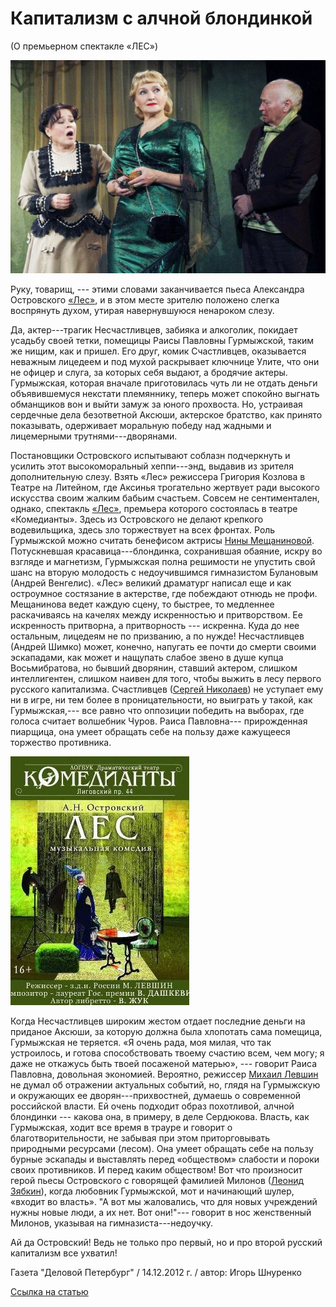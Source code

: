 # Капитализм с алчной блондинкой

(О премьерном спектакле «ЛЕС»)

![](image-01.jpg)

Руку, товарищ, --- этими словами заканчивается пьеса Александра Островского [«Лес»][0], и в этом месте зрителю положено слегка воспрянуть духом, утирая навернувшуюся ненароком слезу.

Да, актер---трагик Несчастливцев, забияка и алкоголик, покидает усадьбу своей тетки, помещицы Раисы Павловны Гурмыжской, таким же нищим, как и пришел. Его друг, комик Счастливцев, оказывается неважным лицедеем и под мухой раскрывает ключнице Улите, что они не офицер и слуга, за которых себя выдают, а бродячие актеры. Гурмыжская, которая вначале приготовилась чуть ли не отдать деньги объявившемуся некстати племяннику, теперь может спокойно выгнать обманщиков вон и выйти замуж за юного прохвоста. Но, устраивая сердечные дела безответной Аксюши, актерское братство, как принято показывать, одерживает моральную победу над жадными и лицемерными трутнями---дворянами.

Постановщики Островского испытывают соблазн подчеркнуть и усилить этот высокоморальный хеппи---энд, выдавив из зрителя дополнительную слезу. Взять «Лес» режиссера Григория Козлова в Театре на Литейном, где Аксинья трогательно жертвует ради высокого искусства своим жалким бабьим счастьем. Совсем не сентиментален, однако, спектакль [«Лес»][0], премьера которого состоялась в театре «Комедианты». Здесь из Островского не делают крепкого водевильщика, здесь зло торжествует на всех фронтах. Роль Гурмыжской можно считать бенефисом актрисы [Нины Мещаниновой][1]. Потускневшая красавица---блондинка, сохранившая обаяние, искру во взгляде и магнетизм, Гурмыжская полна решимости не упустить свой шанс на вторую молодость с недоучившимся гимназистом Булановым (Андрей Венгелис). «Лес» великий драматург написал еще и как остроумное состязание в актерстве, где побеждают отнюдь не профи. Мещанинова ведет каждую сцену, то быстрее, то медленнее раскачиваясь на качелях между искренностью и притворством. Ее искренность притворна, а притворность --- искренна. Куда до нее остальным, лицедеям не по призванию, а по нужде! Несчастливцев (Андрей Шимко) может, конечно, напугать ее почти до смерти своими эскападами, как может и нащупать слабое звено в душе купца Восьмибратова, но бывший дворянин, ставший актером, слишком интеллигентен, слишком наивен для того, чтобы выжить в лесу первого русского капитализма. Счастливцев ([Сергей Николаев][2]) не уступает ему ни в игре, ни тем более в проницательности, но выиграть у такой, как Гурмыжская,--- все равно что оппозиции победить на выборах, где голоса считает волшебник Чуров. Раиса Павловна--- прирожденная пиарщица, она умеет обращать себе на пользу даже кажущееся торжество противника.

[
![](../../performance/les/poster.jpg)
][0]

Когда Несчастливцев широким жестом отдает последние деньги на приданое Аксюши, за которую должна была хлопотать сама помещица, Гурмыжская не теряется. «Я очень рада, моя милая, что так устроилось, и готова способствовать твоему счастию всем, чем могу; я даже не откажусь быть твоей посаженой матерью», --- говорит Раиса Павловна, довольная экономией. Вероятно, режиссер [Михаил Левшин][3] не думал об отражении актуальных событий, но, глядя на Гурмыжскую и окружающих ее дворян---прихвостней, думаешь о современной российской власти. Ей очень подходит образ похотливой, алчной блондинки --- какова она, в примеру, в деле Сердюкова. Власть, как Гурмыжская, ходит все время в трауре и говорит о благотворительности, не забывая при этом приторговывать природными ресурсами (лесом). Она умеет обращать себе на пользу бурные эскапады и выставлять перед «обществом» слабости и пороки своих противников. И перед каким обществом! Вот что произносит герой пьесы Островского с говорящей фамилией Милонов ([Леонид Зябкин][4]), когда любовник Гурмыжской, мот и начинающий шулер, «входит во власть». "А вот мы жаловались, что для новых учреждений нужны новые люди, а их нет. Вот они!"--- говорит в нос женственный Милонов, указывая на гимназиста---недоучку.

Ай да Островский! Ведь не только про первый, но и про второй русский капитализм все ухватил!

Газета "Деловой Петербург" / 14.12.2012 г. / автор: Игорь Шнуренко

[Ссылка на статью][5]

[0]: ../../performance/les "Лес"
[1]: ../../person/nina-meschaninova "Нина Мещанинова"
[2]: ../../person/sergei-nikolaev "Сергей Николаев"
[3]: ../../person/mikhail-levshin "Михаил Левшин"
[4]: ../../person/leonid-zyabkin "Леонид Зябкин"
[5]: http://ptj.spb.ru/pressa/kapitalizm-s-alchnoj-blondinkoj/